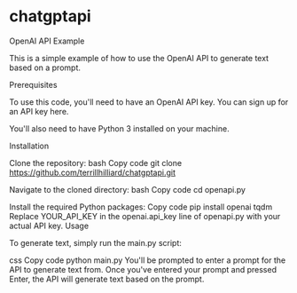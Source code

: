 # chatgptapi


OpenAI API Example

This is a simple example of how to use the OpenAI API to generate text based on a prompt.




Prerequisites

To use this code, you'll need to have an OpenAI API key. You can sign up for an API key here.

You'll also need to have Python 3 installed on your machine.




Installation


Clone the repository:
bash
Copy code
git clone https://github.com/terrillhilliard/chatgptapi.git


Navigate to the cloned directory:
bash
Copy code
cd openapi.py


Install the required Python packages:
Copy code
pip install openai tqdm
Replace YOUR_API_KEY in the openai.api_key line of openapi.py with your actual API key.
Usage


To generate text, simply run the main.py script:

css
Copy code
python main.py
You'll be prompted to enter a prompt for the API to generate text from. Once you've entered your prompt and pressed Enter, the API will generate text based on the prompt.
